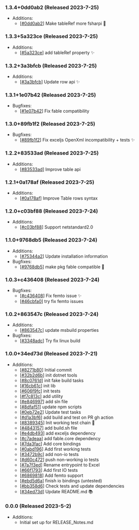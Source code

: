 ### 1.3.4+0dd0ab2 (Released 2023-7-25)
* Additions:
    * [[#0dd0ab2](https://github.com/Freymaurer/Fable.Exceljs/commit/0dd0ab28c264cb48b87fbe78b83ecf2b6d7e69ce)] Make tableRef more fsharpi :art:

### 1.3.3+5a323ce (Released 2023-7-25)
* Additions:
    * [[#5a323ce](https://github.com/Freymaurer/Fable.Exceljs/commit/5a323ce7bf168061703cf0237ea87087e1c47a99)] add tableRef property :sparkles:

### 1.3.2+3a3bfcb (Released 2023-7-25)
* Additions:
    * [[#3a3bfcb](https://github.com/Freymaurer/Fable.Exceljs/commit/3a3bfcbf4c1a10ff2c088c482acfff07b9f0461d)] Update row api :sparkles:

### 1.3.1+1e07b42 (Released 2023-7-25)
* Bugfixes:
    * [[#1e07b42](https://github.com/Freymaurer/Fable.Exceljs/commit/1e07b4207c8ed094fb9531889c2a28be8cd0b71a)] Fix fable compatibility

### 1.3.0+89fb1f2 (Released 2023-7-25)
* Bugfixes:
    * [[#89fb1f2](https://github.com/Freymaurer/Fable.Exceljs/commit/89fb1f2e10b14724959e5ff55fdd33c476b540be)] Fix exceljs OpenXml incompatibility + tests :sparkles:

### 1.2.2+83533ad (Released 2023-7-25)
* Additions:
    * [[#83533ad](https://github.com/Freymaurer/Fable.Exceljs/commit/83533ad5aafd48a5652d8beb2bdf816feb1b52ed)] Improve table api

### 1.2.1+0a178af (Released 2023-7-25)
* Additions:
    * [[#0a178af](https://github.com/Freymaurer/Fable.Exceljs/commit/0a178af82d6ecc40d8808f8e38798d47a2e1b97c)] Improve Table rows syntax

### 1.2.0+c03bf88 (Released 2023-7-24)
* Additions:
    * [[#c03bf88](https://github.com/Freymaurer/Fable.Exceljs/commit/c03bf888b36d4942fcdaa0446b5a3f7cb2ab109a)] Support netstandard2.0

### 1.1.0+9768db5 (Released 2023-7-24)
* Additions:
    * [[#75344a2](https://github.com/Freymaurer/Fable.Exceljs/commit/75344a28961a201d34654c43da9ace2cd99fbc41)] Update installation information
* Bugfixes:
    * [[#9768db5](https://github.com/Freymaurer/Fable.Exceljs/commit/9768db5f7b9b3c87f3ed8d7d3e1aa5d63c7c2306)] make pkg fable compatible :bug:

### 1.0.3+c436408 (Released 2023-7-24)
* Bugfixes:
    * [[#c436408](https://github.com/Freymaurer/Fable.Exceljs/commit/c436408705a366950ec0917dfcd27d11952585a5)] Fix femto issue :sparkles:
    * [[#46cbfa0](https://github.com/Freymaurer/Fable.Exceljs/commit/46cbfa0d11a14779039b905fcc6417737473d8c7)] try fix femto issues

### 1.0.2+863547c (Released 2023-7-24)
* Additions:
    * [[#863547c](https://github.com/Freymaurer/Fable.Exceljs/commit/863547c7ff4e90f52027d0c7d85646b5fa6f3289)] update msbuild properties
* Bugfixes:
    * [[#3348adc](https://github.com/Freymaurer/Fable.Exceljs/commit/3348adcea37d8fede66ae8e66e70b168cc437258)] Try fix linux build

### 1.0.0+34ed73d (Released 2023-7-21)
* Additions:
    * [[#8271b80](https://github.com/Freymaurer/Fable.Exceljs/commit/8271b8046ace11a821fdfb6cc9d88fcae47c8972)] Initial commit
    * [[#32b2d6b](https://github.com/Freymaurer/Fable.Exceljs/commit/32b2d6b61c0c1e6cf08bd99180c0e415262e8a91)] init dotnet tools
    * [[#8c0761d](https://github.com/Freymaurer/Fable.Exceljs/commit/8c0761d8b0a046a9b4cae4430ac4adf5ebd5a7e3)] init fake build tasks
    * [[#16cb61c](https://github.com/Freymaurer/Fable.Exceljs/commit/16cb61cc27a41398be72d2acc8b93219cac51efc)] init lib
    * [[#606f9fc](https://github.com/Freymaurer/Fable.Exceljs/commit/606f9fcafe4fbc5c7075c9a37ee0af247010e56c)] init tests
    * [[#f7c813c](https://github.com/Freymaurer/Fable.Exceljs/commit/f7c813c56cb61fd544c1f10656f26df7c0488b7c)] add utility
    * [[#e846997](https://github.com/Freymaurer/Fable.Exceljs/commit/e84699788cadda41b46af340807a10b105605c89)] add sln file
    * [[#8dfaf51](https://github.com/Freymaurer/Fable.Exceljs/commit/8dfaf513bf83e892243b32ad137b817e822f1c17)] update npm scripts
    * [[#0eb72e2](https://github.com/Freymaurer/Fable.Exceljs/commit/0eb72e2bce927d84fb57d63d296230c34bf548ed)] Update test tasks
    * [[#d1a3bf6](https://github.com/Freymaurer/Fable.Exceljs/commit/d1a3bf624c84c7fa9ad5cf0425226da9546e055b)] add build and test on PR gh action
    * [[#8389345](https://github.com/Freymaurer/Fable.Exceljs/commit/8389345530209bb5c11602786d6c10c96866f280)] Init working test chain :tada:
    * [[#4843157](https://github.com/Freymaurer/Fable.Exceljs/commit/4843157c1ac45d585f33c9dc325c9f94036a46ee)] add build.sh file
    * [[#e4db493](https://github.com/Freymaurer/Fable.Exceljs/commit/e4db4934d0f25b39390493c8d36c5a6396c9580a)] add exceljs dependency
    * [[#c7adeaa](https://github.com/Freymaurer/Fable.Exceljs/commit/c7adeaaab5a9b517875676f80cb6446ebdde410d)] add fable.core dependency
    * [[#7da3fac](https://github.com/Freymaurer/Fable.Exceljs/commit/7da3fac30a733ca2391cd6f8e80a5100b0d4b5ac)] Add core bindings
    * [[#0abd196](https://github.com/Freymaurer/Fable.Exceljs/commit/0abd19679d4d3c7930e9c4d2a4e5dab894628504)] Add first working tests
    * [[#3472b9c](https://github.com/Freymaurer/Fable.Exceljs/commit/3472b9c094f2e643f41c6f60492632605d7576c3)] add non-io tests
    * [[#d60c472](https://github.com/Freymaurer/Fable.Exceljs/commit/d60c472369672637053e9aaca84fbbbbc23c76c2)] push non-working io tests
    * [[#7a7f3ed](https://github.com/Freymaurer/Fable.Exceljs/commit/7a7f3ed83610c01551c148a2799f24046da7c06f)] Rename entrypoint to Excel
    * [[#66f1793](https://github.com/Freymaurer/Fable.Exceljs/commit/66f179315368b5acbf7fdaf051a3897caa127e57)] Add first IO tests
    * [[#6869818](https://github.com/Freymaurer/Fable.Exceljs/commit/68698183e8dd13edcda97fe8e9a0d66ca3f13a56)] Add femto support
    * [[#ebd5d6a](https://github.com/Freymaurer/Fable.Exceljs/commit/ebd5d6a512642e7ac0019a84d93e32e5f37520c4)] finish io bindings (untested)
    * [[#bb358d6](https://github.com/Freymaurer/Fable.Exceljs/commit/bb358d63395a34f9c015774fe60d291083901da8)] Check tests and update dependencies
    * [[#34ed73d](https://github.com/Freymaurer/Fable.Exceljs/commit/34ed73da5cbda3928c48aa46976228d7db4ea7a5)] Update README.md :books:

### 0.0.0 (Released 2023-5-2)
* Additions:
    * Initial set up for RELEASE_Notes.md

